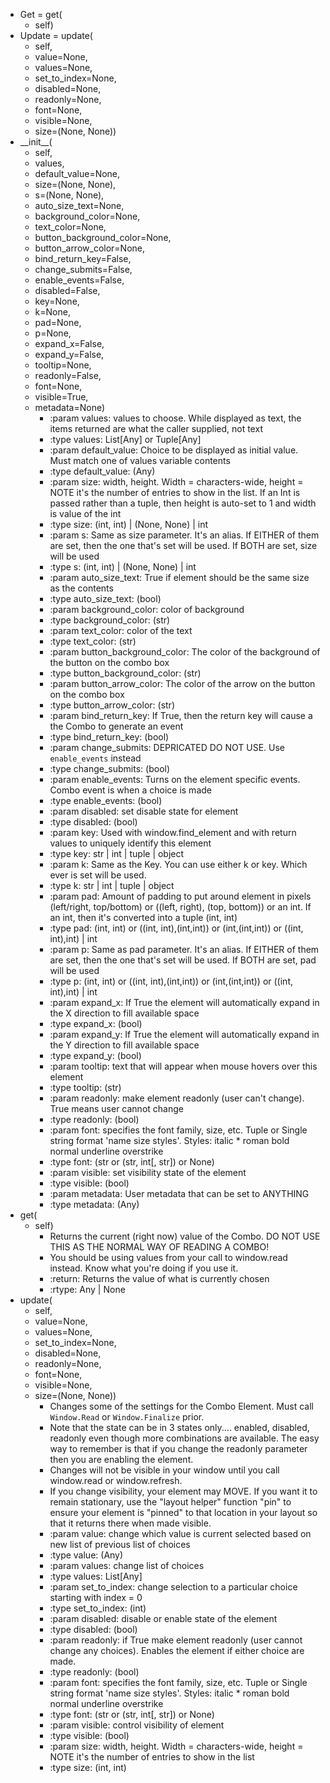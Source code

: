   - Get = get\(
    - self\)
  - Update = update\(
    - self, 
    - value=None, 
    - values=None, 
    - set_to_index=None, 
    - disabled=None, 
    - readonly=None, 
    - font=None, 
    - visible=None, 
    - size=\(None, None\)\)
  - \_\_init\_\_\(
    - self, 
    - values, 
    - default_value=None, 
    - size=\(None, None\), 
    - s=\(None, None\), 
    - auto_size_text=None, 
    - background_color=None, 
    - text_color=None, 
    - button_background_color=None, 
    - button_arrow_color=None, 
    - bind_return_key=False, 
    - change_submits=False, 
    - enable_events=False, 
    - disabled=False, 
    - key=None, 
    - k=None, 
    - pad=None, 
    - p=None, 
    - expand_x=False, 
    - expand_y=False, 
    - tooltip=None, 
    - readonly=False, 
    - font=None, 
    - visible=True, 
    - metadata=None\)
      - :param values:                  values to choose. While displayed as text, the items returned are what the caller supplied, not text
      - :type values:                   List\[Any\] or Tuple\[Any\]
      - :param default_value:           Choice to be displayed as initial value. Must match one of values variable contents
      - :type default_value:            \(Any\)
      - :param size:                    width, height. Width = characters-wide, height = NOTE it's the number of entries to show in the list. If an Int is passed rather than a tuple, then height is auto-set to 1 and width is value of the int
      - :type size:                     \(int, int\)  | \(None, None\) | int
      - :param s:                       Same as size parameter.  It's an alias. If EITHER of them are set, then the one that's set will be used. If BOTH are set, size will be used
      - :type s:                        \(int, int\)  | \(None, None\) | int
      - :param auto_size_text:          True if element should be the same size as the contents
      - :type auto_size_text:           \(bool\)
      - :param background_color:        color of background
      - :type background_color:         \(str\)
      - :param text_color:              color of the text
      - :type text_color:               \(str\)
      - :param button_background_color: The color of the background of the button on the combo box
      - :type button_background_color:  \(str\)
      - :param button_arrow_color:      The color of the arrow on the button on the combo box
      - :type button_arrow_color:       \(str\)
      - :param bind_return_key:         If True, then the return key will cause a the Combo to generate an event
      - :type bind_return_key:          \(bool\)
      - :param change_submits:          DEPRICATED DO NOT USE. Use `enable_events` instead
      - :type change_submits:           \(bool\)
      - :param enable_events:           Turns on the element specific events. Combo event is when a choice is made
      - :type enable_events:            \(bool\)
      - :param disabled:                set disable state for element
      - :type disabled:                 \(bool\)
      - :param key:                     Used with window.find_element and with return values to uniquely identify this element
      - :type key:                      str | int | tuple | object
      - :param k:                       Same as the Key. You can use either k or key. Which ever is set will be used.
      - :type k:                        str | int | tuple | object
      - :param pad:                     Amount of padding to put around element in pixels \(left/right, top/bottom\) or \(\(left, right\), \(top, bottom\)\) or an int. If an int, then it's converted into a tuple \(int, int\)
      - :type pad:                      \(int, int\) or \(\(int, int\),\(int,int\)\) or \(int,\(int,int\)\) or  \(\(int, int\),int\) | int
      - :param p:                       Same as pad parameter.  It's an alias. If EITHER of them are set, then the one that's set will be used. If BOTH are set, pad will be used
      - :type p:                        \(int, int\) or \(\(int, int\),\(int,int\)\) or \(int,\(int,int\)\) or  \(\(int, int\),int\) | int
      - :param expand_x:                If True the element will automatically expand in the X direction to fill available space
      - :type expand_x:                 \(bool\)
      - :param expand_y:                If True the element will automatically expand in the Y direction to fill available space
      - :type expand_y:                 \(bool\)
      - :param tooltip:                 text that will appear when mouse hovers over this element
      - :type tooltip:                  \(str\)
      - :param readonly:                make element readonly \(user can't change\). True means user cannot change
      - :type readonly:                 \(bool\)
      - :param font:                    specifies the font family, size, etc. Tuple or Single string format 'name size styles'. Styles: italic * roman bold normal underline overstrike
      - :type font:                     \(str or \(str, int\[, str\]\) or None\)
      - :param visible:                 set visibility state of the element
      - :type visible:                  \(bool\)
      - :param metadata:                User metadata that can be set to ANYTHING
      - :type metadata:                 \(Any\)
  - get\(
    - self\)
      - Returns the current \(right now\) value of the Combo.  DO NOT USE THIS AS THE NORMAL WAY OF READING A COMBO!
      - You should be using values from your call to window.read instead.  Know what you're doing if you use it.
      - :return: Returns the value of what is currently chosen
      - :rtype:  Any | None
  - update\(
    - self, 
    - value=None, 
    - values=None, 
    - set_to_index=None, 
    - disabled=None, 
    - readonly=None, 
    - font=None, 
    - visible=None, 
    - size=\(None, None\)\)
      - Changes some of the settings for the Combo Element. Must call `Window.Read` or `Window.Finalize` prior.
      - Note that the state can be in 3 states only.... enabled, disabled, readonly even though more combinations are available. The easy way to remember is that if you change the readonly parameter then you are enabling the element.
      - Changes will not be visible in your window until you call window.read or window.refresh.
      - If you change visibility, your element may MOVE. If you want it to remain stationary, use the "layout helper" function "pin" to ensure your element is "pinned" to that location in your layout so that it returns there when made visible.
      - :param value:        change which value is current selected based on new list of previous list of choices
      - :type value:         \(Any\)
      - :param values:       change list of choices
      - :type values:        List\[Any\]
      - :param set_to_index: change selection to a particular choice starting with index = 0
      - :type set_to_index:  \(int\)
      - :param disabled:     disable or enable state of the element
      - :type disabled:      \(bool\)
      - :param readonly:     if True make element readonly \(user cannot change any choices\). Enables the element if either choice are made.
      - :type readonly:      \(bool\)
      - :param font:         specifies the font family, size, etc. Tuple or Single string format 'name size styles'. Styles: italic * roman bold normal underline overstrike
      - :type font:          \(str or \(str, int\[, str\]\) or None\)
      - :param visible:      control visibility of element
      - :type visible:       \(bool\)
      - :param size:         width, height. Width = characters-wide, height = NOTE it's the number of entries to show in the list
      - :type size:          \(int, int\)
